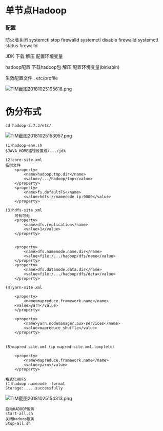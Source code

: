# 单节点Hadoop

### 配置

防火墙关闭 
	systemctl stop firewalld
    systemctl disable firewalld 
    systemctl status firewalld
	
JDK
	下载
	解压
	配置环境变量
	
hadoop配置
	下载hadoop包
	解压
	配置环境变量(bin\sbin)
	
生效配置文件
	. etc/profile
	
![TIM截图20181025195618.png](https://upload-images.jianshu.io/upload_images/14465950-0d39d3c60e9f8ab3.png?imageMogr2/auto-orient/strip%7CimageView2/2/w/1240)

# 伪分布式

	cd hadoop-2.7.3/etc/
	
![TIM截图20181025153957.png](https://upload-images.jianshu.io/upload_images/14465950-879bc9f454adccd8.png?imageMogr2/auto-orient/strip%7CimageView2/2/w/1240)

	(1)hadoop-env.sh 
	$JAVA_HOME路径设置成/.../jdk

	(2)core-site.xml    
	临时文件
		<property>  
			<name>hadoop.tmp.dir</name>  
			<value>/.../hadoop/tmp</value>
		</property>  
		<property>  
			<name>fs.defaultFS</name>  
			<value>hdfs://namecode ip:9000</value>  
		</property> 

	(3)hdfs-site.xml
		可有可无
		<property>    
			<name>dfs.replication</name>    
			<value>1</value>    
		</property> 

	   
		<property>    
			<name>dfs.namenode.name.dir</name>    
			<value>file:/.../hadoop/dfs/name</value>    
		</property>    
		<property>    
			<name>dfs.datanode.data.dir</name>    
			<value>file:/.../hadoop/dfs/data</value>    
		</property>

	(4)yarn-site.xml

		<property>  
			<name>mapreduce.framework.name</name>  
		<value>yarn</value>  
		</property>  
	  
		<property>  
			<name>yarn.nodemanager.aux-services</name>  
			<value>mapreduce_shuffle</value>  
		</property>  


	(5)mapred-site.xml（cp mapred-site.xml.templete）

		<property>
			<name>mapreduce.framework.name</name>
			<value>yarn</value>
		</property>

	格式化HDFS
	(1)hadoop namenode -format
	Storage:.....successfully 
	
![TIM截图20181025154313.png](https://upload-images.jianshu.io/upload_images/14465950-80cdf2c83f6bbbbe.png?imageMogr2/auto-orient/strip%7CimageView2/2/w/1240)
	
	启动HADOOP服务
	start-all.sh
	关闭hadoop服务
	Stop-all.sh